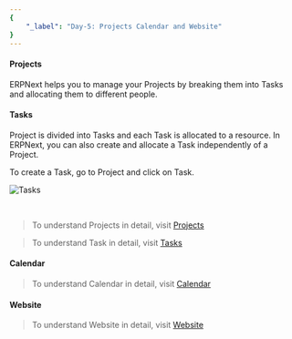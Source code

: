 ```yaml
---
{
	"_label": "Day-5: Projects Calendar and Website"
}
---
```


#### Projects

ERPNext helps you to manage your Projects by breaking them into Tasks and allocating them to different people.

#### Tasks

Project is divided into Tasks and each Task is allocated to a resource. In ERPNext, you can also create and allocate a Task independently of a Project.

To create a Task, go to Project and click on Task.

![Tasks](img/fifthdaysetup-tasks.png)

<br>


> To understand Projects in detail, visit [Projects](docs.user.projects.html)

> To understand Task in detail, visit [Tasks](docs.user.projects.tasks.html)

#### Calendar

> To understand Calendar in detail, visit [Calendar](docs.user.tools.calendar.html)


#### Website

> To understand Website in detail, visit [Website](docs.user.website.html)

